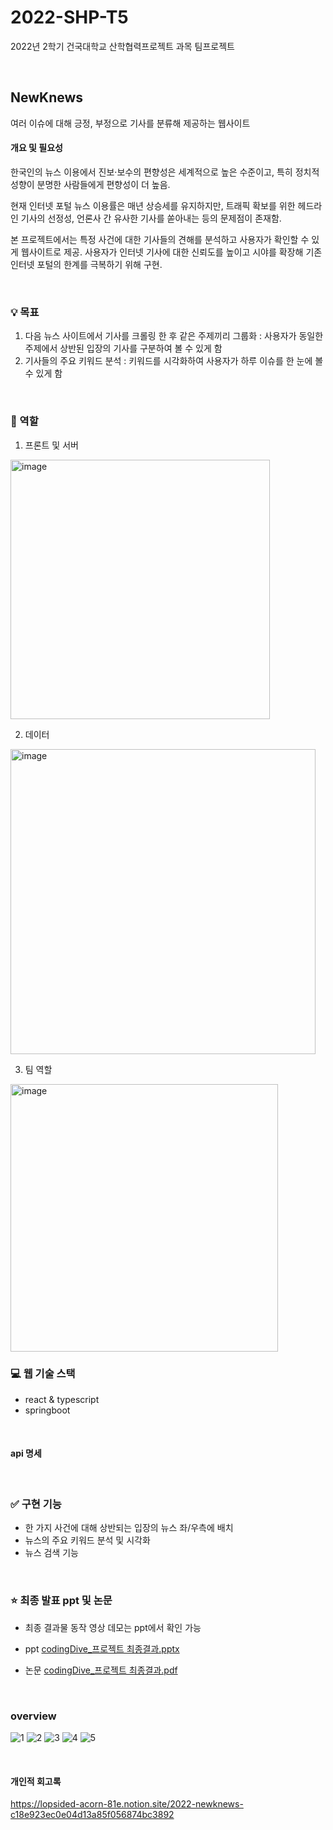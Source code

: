 # 2022-SHP-T5

2022년 2학기 건국대학교 산학협력프로젝트 과목 팀프로젝트

<br>

## NewKnews

여러 이슈에 대해 긍정, 부정으로 기사를 분류해 제공하는 웹사이트

#### 개요 및 필요성

한국인의 뉴스 이용에서 진보·보수의 편향성은 세계적으로 높은 수준이고, 특히 정치적 성향이 분명한 사람들에게 편향성이 더 높음.

현재 인터넷 포털 뉴스 이용률은 매년 상승세를 유지하지만, 트래픽 확보를 위한 헤드라인 기사의 선정성, 언론사 간 유사한 기사를 쏟아내는 등의 문제점이 존재함.

본 프로젝트에서는 특정 사건에 대한 기사들의 견해를 분석하고 사용자가 확인할 수 있게 웹사이트로 제공. 
사용자가 인터넷 기사에 대한 신뢰도를 높이고 시야를 확장해 기존 인터넷 포털의 한계를 극복하기 위해 구현.

<Br>

### 💡 목표

1. 다음 뉴스 사이트에서 기사를 크롤링 한 후 같은 주제끼리 그룹화
  : 사용자가 동일한 주제에서 상반된 입장의 기사를 구분하여 볼 수 있게 함
2. 기사들의 주요 키워드 분석
  : 키워드를 시각화하여 사용자가 하루 이슈를 한 눈에 볼 수 있게 함
  
 <Br>
  
### 🔎 역할

1. 프론트 및 서버
<img width="415" alt="image" src="https://user-images.githubusercontent.com/81572478/209095732-aaa0861b-a1ab-44b2-897c-63f56add77b1.png">

2. 데이터
<img width="488" alt="image" src="https://user-images.githubusercontent.com/81572478/209095408-451f8f58-b000-4ef6-ba20-e7dd4e762ae5.png">

3. 팀 역할
<img width="428" alt="image" src="https://user-images.githubusercontent.com/81572478/209095642-82147749-569d-4bbf-9eec-9079d9dfa15a.png">

<br>


### 💻 웹 기술 스택

- react & typescript
- springboot

<Br>

#### api 명세


<br>

### ✅ 구현 기능

- 한 가지 사건에 대해 상반되는 입장의 뉴스 좌/우측에 배치
- 뉴스의 주요 키워드 분석 및 시각화
- 뉴스 검색 기능


<Br>

### ⭐ 최종 발표 ppt 및 논문

- 최종 결과물 동작 영상 데모는 ppt에서 확인 가능

- ppt
[codingDive_프로젝트 최종결과.pptx](https://github.com/zeunxx/2022-SHP-T5/files/10285459/codingDive_.pptx)

- 논문
[codingDive_프로젝트 최종결과.pdf](https://github.com/zeunxx/2022-SHP-T5/files/10285551/codingDive_.pdf)

<Br>

### overview
![1](https://user-images.githubusercontent.com/81572478/209101135-23388fa2-fed6-400a-8847-ce6f52345c9a.jpg)
![2](https://user-images.githubusercontent.com/81572478/209101141-a85ca9a2-08e9-464c-9e1c-a97e06d0fb65.jpg)
![3](https://user-images.githubusercontent.com/81572478/209101145-9cc3a428-6a3c-4b0c-9fe8-e1505ab69c50.jpg)
![4](https://user-images.githubusercontent.com/81572478/209101153-378ae44c-5aeb-46e2-8275-70739beaad41.jpg)
![5](https://user-images.githubusercontent.com/81572478/209101158-dbd50c2f-8d63-45bd-b87d-eff805597275.jpg)



<br>

#### 개인적 회고록

https://lopsided-acorn-81e.notion.site/2022-newknews-c18e923ec0e04d13a85f056874bc3892


